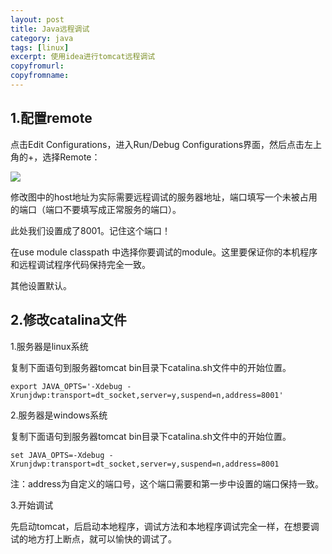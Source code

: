 ```yaml
---
layout: post
title: Java远程调试
category: java
tags: [linux]
excerpt: 使用idea进行tomcat远程调试
copyfromurl: 
copyfromname: 
---
```

## 1.配置remote

点击Edit Configurations，进入Run/Debug Configurations界面，然后点击左上角的+，选择Remote：

![](https://li708851221.github.io/assets/images/2019/java/debug/remote.jpg) 

修改图中的host地址为实际需要远程调试的服务器地址，端口填写一个未被占用的端口（端口不要填写成正常服务的端口）。

此处我们设置成了8001。记住这个端口！

在use module classpath 中选择你要调试的module。这里要保证你的本机程序和远程调试程序代码保持完全一致。

其他设置默认。

## 2.修改catalina文件

1.服务器是linux系统  

复制下面语句到服务器tomcat bin目录下catalina.sh文件中的开始位置。

    export JAVA_OPTS='-Xdebug -Xrunjdwp:transport=dt_socket,server=y,suspend=n,address=8001'
    
2.服务器是windows系统  
    
复制下面语句到服务器tomcat bin目录下catalina.sh文件中的开始位置。
    
    set JAVA_OPTS=-Xdebug -Xrunjdwp:transport=dt_socket,server=y,suspend=n,address=8001
    
注：address为自定义的端口号，这个端口需要和第一步中设置的端口保持一致。


3.开始调试

先启动tomcat，后启动本地程序，调试方法和本地程序调试完全一样，在想要调试的地方打上断点，就可以愉快的调试了。
    
    


